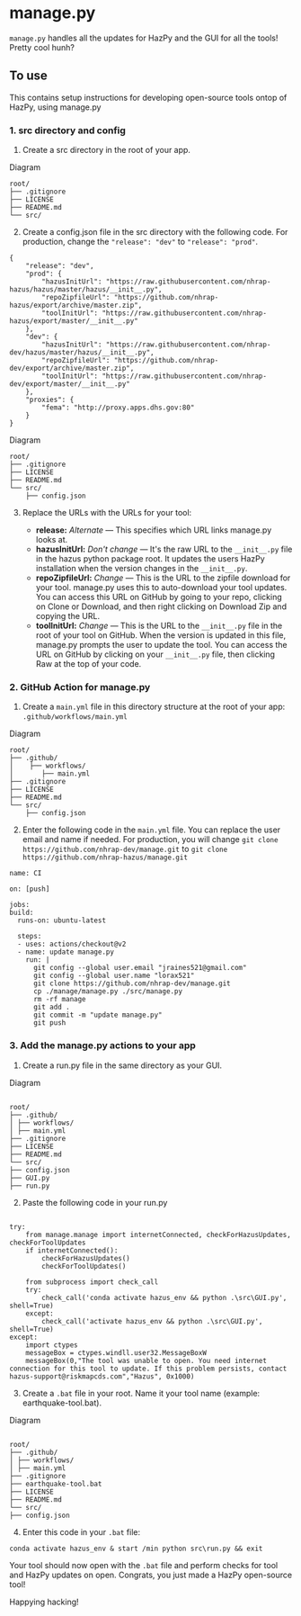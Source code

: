 # manage.py

`manage.py` handles all the updates for HazPy and the GUI for all the tools! Pretty cool hunh?

## To use

This contains setup instructions for developing open-source tools ontop of HazPy, using manage.py

### 1. src directory and config

1. Create a src directory in the root of your app.

Diagram

```
root/
├── .gitignore
├── LICENSE
├── README.md
└── src/
```

2. Create a config.json file in the src directory with the following code. For production, change the `"release": "dev"` to `"release": "prod"`.

```
{
    "release": "dev",
    "prod": {
        "hazusInitUrl": "https://raw.githubusercontent.com/nhrap-hazus/hazus/master/hazus/__init__.py",
        "repoZipfileUrl": "https://github.com/nhrap-hazus/export/archive/master.zip",
        "toolInitUrl": "https://raw.githubusercontent.com/nhrap-hazus/export/master/__init__.py"
    },
    "dev": {
        "hazusInitUrl": "https://raw.githubusercontent.com/nhrap-dev/hazus/master/hazus/__init__.py",
        "repoZipfileUrl": "https://github.com/nhrap-dev/export/archive/master.zip",
        "toolInitUrl": "https://raw.githubusercontent.com/nhrap-dev/export/master/__init__.py"
    },
    "proxies": {
        "fema": "http://proxy.apps.dhs.gov:80"
    }
}

```

Diagram

```
root/
├── .gitignore
├── LICENSE
├── README.md
└── src/
    ├── config.json
```

3. Replace the URLs with the URLs for your tool:

   - **release:** _Alternate_ — This specifies which URL links manage.py looks at.
   - **hazusInitUrl:** _Don't change_ — It's the raw URL to the `__init__.py` file in the hazus python package root. It updates the users HazPy installation when the version changes in the `__init__.py`.
   - **repoZipfileUrl:** _Change_ — This is the URL to the zipfile download for your tool. manage.py uses this to auto-download your tool updates. You can access this URL on GitHub by going to your repo, clicking on Clone or Download, and then right clicking on Download Zip and copying the URL.
   - **toolInitUrl:** _Change_ — This is the URL to the `__init__.py` file in the root of your tool on GitHub. When the version is updated in this file, manage.py prompts the user to update the tool. You can access the URL on GitHub by clicking on your `__init__.py` file, then clicking Raw at the top of your code.

### 2. GitHub Action for manage.py

1. Create a `main.yml` file in this directory structure at the root of your app: `.github/workflows/main.yml`

Diagram

```
root/
├── .github/
│    ├── workflows/
│       ├── main.yml
├── .gitignore
├── LICENSE
├── README.md
└── src/
    ├── config.json
```

2. Enter the following code in the `main.yml` file. You can replace the user email and name if needed. For production, you will change `git clone https://github.com/nhrap-dev/manage.git` to `git clone https://github.com/nhrap-hazus/manage.git`

```
name: CI

on: [push]

jobs:
build:
  runs-on: ubuntu-latest

  steps:
  - uses: actions/checkout@v2
  - name: update manage.py
    run: |
      git config --global user.email "jraines521@gmail.com"
      git config --global user.name "lorax521"
      git clone https://github.com/nhrap-dev/manage.git
      cp ./manage/manage.py ./src/manage.py
      rm -rf manage
      git add .
      git commit -m "update manage.py"
      git push
```

### 3. Add the manage.py actions to your app

1. Create a run.py file in the same directory as your GUI.

Diagram

```

root/
├── .github/
│ ├── workflows/
│ ├── main.yml
├── .gitignore
├── LICENSE
├── README.md
└── src/
├── config.json
├── GUI.py
├── run.py

```

2. Paste the following code in your run.py

```

try:
    from manage.manage import internetConnected, checkForHazusUpdates, checkForToolUpdates
    if internetConnected():
        checkForHazusUpdates()
        checkForToolUpdates()

    from subprocess import check_call
    try:
        check_call('conda activate hazus_env && python .\src\GUI.py', shell=True)
    except:
        check_call('activate hazus_env && python .\src\GUI.py', shell=True)
except:
    import ctypes
    messageBox = ctypes.windll.user32.MessageBoxW
    messageBox(0,"The tool was unable to open. You need internet connection for this tool to update. If this problem persists, contact hazus-support@riskmapcds.com","Hazus", 0x1000)

```

3. Create a `.bat` file in your root. Name it your tool name (example: earthquake-tool.bat).

Diagram

```

root/
├── .github/
│ ├── workflows/
│ ├── main.yml
├── .gitignore
├── earthquake-tool.bat
├── LICENSE
├── README.md
└── src/
├── config.json

```

4. Enter this code in your `.bat` file:

```
conda activate hazus_env & start /min python src\run.py && exit
```

Your tool should now open with the `.bat` file and perform checks for tool and HazPy updates on open. Congrats, you just made a HazPy open-source tool!

Happying hacking!
